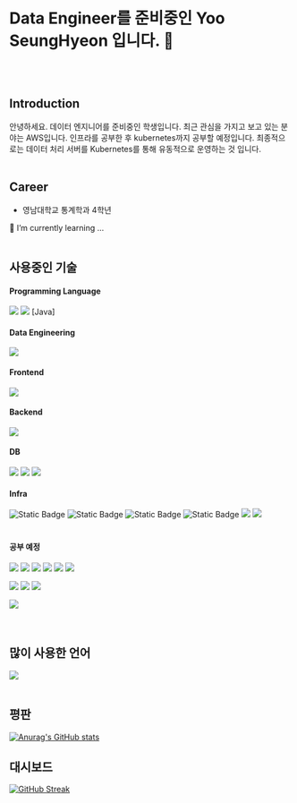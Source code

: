 # Data Engineer를 준비중인 Yoo SeungHyeon 입니다. 👋
<br>
<br>

## Introduction ##
안녕하세요. 
데이터 엔지니어를 준비중인 학생입니다.
최근 관심을 가지고 보고 있는 분야는 AWS입니다. 
인프라를 공부한 후 kubernetes까지 공부할 예정입니다.
최종적으로는 데이터 처리 서버를 Kubernetes를 통해 유동적으로 운영하는 것 입니다.
<br>
<br>

## Career ##
- 영남대학교 통계학과 4학년


🌱 I’m currently learning ...
<br>
<br>
<div>
<h2>사용중인 기술</h2>
<h4><strong>Programming Language</strong></h4>
<img src="https://img.shields.io/badge/-Python-%233776AB?style=plastic&logo=python&logoColor=white">
<img src="https://img.shields.io/badge/-R-%23276DC3?style=plastic&logo=r&logoColor=white">
[Java]
<h4>  </h4>
<h4><strong>Data Engineering</strong></h4>
<img src="https://img.shields.io/badge/-Apache%20Airflow-%23017CEE?style=plastic&logo=apacheairflow&logoColor=white">
<h4>  </h4>
<h4><strong>Frontend</strong></h4>
<img src="https://img.shields.io/badge/-Svelte-%23FF3E00?style=plastic&logo=Svelte&logoColor=white">
<h4>  </h4>
<h4><strong>Backend</strong></h4>
<img src="https://img.shields.io/badge/-FastAPI-%23009688?style=plastic&logo=fastapi&logoColor=white">
<h4>  </h4>
<h4><strong>DB</strong></h4>
<img src="https://img.shields.io/badge/-MariaDB-%23003545?style=plastic&logo=mariadb&logoColor=white">
<img src="https://img.shields.io/badge/MySQL-%234479A1?style=flat&logo=mysql&logoColor=white">
<img src="https://img.shields.io/badge/SQLite-%23003B57?style=flat&logo=sqlite&logoColor=white">
<h4>  </h4>
<h4><strong>Infra</strong></h4>
<img alt="Static Badge" src="https://img.shields.io/badge/Git-%23F05032?style=flat&logo=git&logoColor=white">
<img alt="Static Badge" src="https://img.shields.io/badge/GitHub-%23181717?style=flat&logo=github&logoColor=white">
<img alt="Static Badge" src="https://img.shields.io/badge/GitHub Actions-%232088FF?style=flat&logo=githubactions&logoColor=white">
<img alt="Static Badge" src="https://img.shields.io/badge/Docker-%232496ED?style=flat&logo=docker&logoColor=white">
<img src="https://img.shields.io/badge/-Amazon EC2-%23FF9900?style=plastic&logo=amazonec2&logoColor=white">
<img src="https://img.shields.io/badge/-Linux-%23FCC624?style=plastic&logo=linux&logoColor=white">
<h1></h1>
<h4><strong>공부 예정</strong></h4>
<img src="https://img.shields.io/badge/-Scala-%23DC322F?style=plastic&logo=scala&logoColor=white">
<img src="https://img.shields.io/badge/-Redis-%23DC382D?style=plastic&logo=redis&logoColor=white">
<img src="https://img.shields.io/badge/-MongoDB-%2347A248?style=plastic&logo=mongodb&logoColor=white">
<img src="https://img.shields.io/badge/-PostgreSQL-%234169E1?style=plastic&logo=postgresql&logoColor=white">
<img src="https://img.shields.io/badge/-Amazon%20RDS-%23527FFF?style=plastic&logo=amazonrds&logoColor=white">
<img src="https://img.shields.io/badge/-Amazon%20S3-%23569A31?style=plastic&logo=amazons3&logoColor=white">
  <p> </p>
<img src="https://img.shields.io/badge/-Apache%20Spark-%23E25A1C?style=plastic&logo=apachespark&logoColor=white">
<img src="https://img.shields.io/badge/-Apache%20Hadoop-%2366CCFF?style=plastic&logo=apachehadoop&logoColor=white">
<img src="https://img.shields.io/badge/-Apache%20Kafka-%23231F20?style=plastic&logo=apachekafka&logoColor=white">
  <p> </p>
<img src="https://img.shields.io/badge/-Kubernetes-%23326CE5?style=plastic&logo=kubernetes&logoColor=white">
</div>
<br>
<br>
<h2>많이 사용한 언어</h2>

<img src="https://github-readme-stats.vercel.app/api/top-langs/?username=Yoo-SeungHyeon&layout=compact"><br><br>

<h2>평판</h2>

[![Anurag's GitHub stats](https://github-readme-stats.vercel.app/api?username=Yoo-SeungHyeon)](https://github.com/anuraghazra/github-readme-stats)

<h2>대시보드</h2>

[![GitHub Streak](https://streak-stats.demolab.com?user=Yoo-SeungHyeon&locale=ko)](https://git.io/streak-stats)
